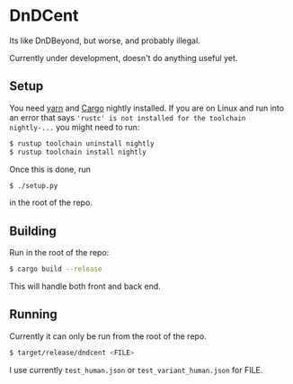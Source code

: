 # DnDCent

Its like DnDBeyond, but worse, and probably illegal.

Currently under development, doesn't do anything useful yet.

## Setup

You need [yarn](https://yarnpkg.com/) and [Cargo](https://doc.rust-lang.org/cargo/index.html) nightly installed. If you are on Linux and run into an error that says `'rustc' is not installed for the toolchain nightly-...` you might need to run:

```bash
$ rustup toolchain uninstall nightly
$ rustup toolchain install nightly
```

Once this is done, run

```bash
$ ./setup.py
```

in the root of the repo.

## Building

Run in the root of the repo:

```bash
$ cargo build --release
```

This will handle both front and back end.

## Running

Currently it can only be run from the root of the repo.

```bash
$ target/release/dndcent <FILE>
```

I use currently `test_human.json` or `test_variant_human.json` for FILE.
